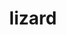 ---
title: "lizard"
layout: cache
categories: [package, develop]
meta: {"compilers": ["cce@18.0.0", "gcc@11.1.0", "gcc@11.4.0", "gcc@12.4.0"], "num_specs": 12, "num_specs_by_stack": {"aws-pcluster-neoverse_v1": 3, "data-vis-sdk": 2, "e4s": 2, "e4s-cray-rhel": 3, "e4s-neoverse-v2": 2, "e4s-rocm-external": 2, "root": 12}, "oss": ["amzn2", "rhel8", "ubuntu20.04", "ubuntu22.04"], "platforms": ["linux"], "stacks": ["aws-pcluster-neoverse_v1", "data-vis-sdk", "e4s", "e4s-cray-rhel", "e4s-neoverse-v2", "e4s-rocm-external", "root"], "targets": ["neoverse_v1", "neoverse_v2", "x86_64_v3"], "versions": ["2.0"]}
spec_details: [{"compiler": "cce@18.0.0", "hash": "7tc26bf3uclp66x4s7jn3ybox5o53mfh", "os": "rhel8", "platform": "linux", "size": "-", "stacks": ["e4s-cray-rhel", "root"], "target": "x86_64_v3", "variants": ["build_system=makefile"], "versions": ["2.0"]}, {"compiler": "gcc@12.4.0", "hash": "bebqitfsegim2cinb5fi3uesakjktpjl", "os": "amzn2", "platform": "linux", "size": "-", "stacks": ["aws-pcluster-neoverse_v1", "root"], "target": "neoverse_v1", "variants": ["build_system=makefile"], "versions": ["2.0"]}, {"compiler": "gcc@11.4.0", "hash": "gcbufn3asc26h22kefl7jw6qqrcvjen2", "os": "ubuntu22.04", "platform": "linux", "size": "-", "stacks": ["e4s-neoverse-v2", "root"], "target": "neoverse_v2", "variants": ["build_system=makefile"], "versions": ["2.0"]}, {"compiler": "gcc@11.4.0", "hash": "ij4mx7dmwtpcwxfzwshtjxtxz6dlxclh", "os": "ubuntu22.04", "platform": "linux", "size": "-", "stacks": ["e4s-neoverse-v2", "root"], "target": "neoverse_v2", "variants": ["build_system=makefile"], "versions": ["2.0"]}, {"compiler": "gcc@12.4.0", "hash": "iuoi74pgyaceaitit34ned6ebqna4xx5", "os": "amzn2", "platform": "linux", "size": "-", "stacks": ["aws-pcluster-neoverse_v1", "root"], "target": "neoverse_v1", "variants": ["build_system=makefile"], "versions": ["2.0"]}, {"compiler": "gcc@11.1.0", "hash": "lbxwtuzow7huiwrsniazfavqi3wk2xdy", "os": "ubuntu20.04", "platform": "linux", "size": "-", "stacks": ["data-vis-sdk", "root"], "target": "x86_64_v3", "variants": ["build_system=makefile"], "versions": ["2.0"]}, {"compiler": "gcc@11.4.0", "hash": "otzlpind3tpzmtgucddn5qnhe2blzrmj", "os": "ubuntu22.04", "platform": "linux", "size": "-", "stacks": ["e4s", "e4s-rocm-external", "root"], "target": "x86_64_v3", "variants": ["build_system=makefile"], "versions": ["2.0"]}, {"compiler": "cce@18.0.0", "hash": "s7e2bx7haalrchyki2er4ahycvfem7ok", "os": "rhel8", "platform": "linux", "size": "-", "stacks": ["e4s-cray-rhel", "root"], "target": "x86_64_v3", "variants": ["build_system=makefile"], "versions": ["2.0"]}, {"compiler": "cce@18.0.0", "hash": "snuu274nf3wpxjr5yxvynx3lbloqeaez", "os": "rhel8", "platform": "linux", "size": "-", "stacks": ["e4s-cray-rhel", "root"], "target": "x86_64_v3", "variants": ["build_system=makefile"], "versions": ["2.0"]}, {"compiler": "gcc@11.1.0", "hash": "uew44fml6bjar7w535fpq4fxyjfy5bpl", "os": "ubuntu20.04", "platform": "linux", "size": "-", "stacks": ["data-vis-sdk", "root"], "target": "x86_64_v3", "variants": ["build_system=makefile"], "versions": ["2.0"]}, {"compiler": "gcc@12.4.0", "hash": "v5h52bwgnkameagrl3ukpsw3looemujg", "os": "amzn2", "platform": "linux", "size": "-", "stacks": ["aws-pcluster-neoverse_v1", "root"], "target": "neoverse_v1", "variants": ["build_system=makefile"], "versions": ["2.0"]}, {"compiler": "gcc@11.4.0", "hash": "zbazsvs33wb67frfqmamfhlnqxc6thec", "os": "ubuntu22.04", "platform": "linux", "size": "-", "stacks": ["e4s", "e4s-rocm-external", "root"], "target": "x86_64_v3", "variants": ["build_system=makefile"], "versions": ["2.0"]}]
---